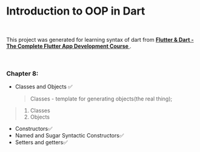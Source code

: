 # **Introduction to OOP in Dart**
<p>&nbsp;</p>

This project was generated for learning syntax of dart from  **[Flutter & Dart - The Complete Flutter App Development Course
](https://www.udemy.com/course/flutter-dart-the-complete-flutter-app-development-course/)**.
<p>&nbsp;</p>

### **Chapter 8:**
* Classes and Objects :white_check_mark:
  > Classes - template for generating objects(the real thing);
> 1. Classes
> 2. Objects
* Constructors:white_check_mark:
* Named and Sugar Syntactic Constructors:white_check_mark:
* Setters and getters:white_check_mark:
<p>&nbsp;</p>